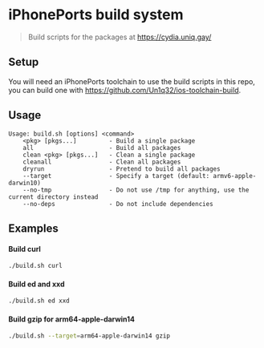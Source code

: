 # iPhonePorts build system

> Build scripts for the packages at https://cydia.uniq.gay/

## Setup

You will need an iPhonePorts toolchain to use the build scripts in this repo, you can build one with https://github.com/Un1q32/ios-toolchain-build.

## Usage

```
Usage: build.sh [options] <command>
    <pkg> [pkgs...]         - Build a single package
    all                     - Build all packages
    clean <pkg> [pkgs...]   - Clean a single package
    cleanall                - Clean all packages
    dryrun                  - Pretend to build all packages
    --target                - Specify a target (default: armv6-apple-darwin10)
    --no-tmp                - Do not use /tmp for anything, use the current directory instead
    --no-deps               - Do not include dependencies
```

## Examples

#### Build curl
```sh
./build.sh curl
```

#### Build ed and xxd
```sh
./build.sh ed xxd
```

#### Build gzip for arm64-apple-darwin14
```sh
./build.sh --target=arm64-apple-darwin14 gzip
```
